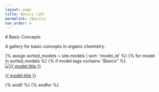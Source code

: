 ```yaml
---
layout: page  
title: Basics (18)
permalink: /Basics/  
nav_order: 4
---
```

<link rel="stylesheet" href="{{ '/assets/css/gallery.css' | relative_url }}">
# Basic Concepts

A gallery for basic concepts in organic chemistry.

<div class="gallery">
{% assign sorted_models = site.models | sort: 'model_id' %}
{% for model in sorted_models %} 
  {% if model.tags contains "Basics" %}
    <div class="tile">
      <a href="{{ model.url | relative_url | append: '?tag=Basics' }}">
        <img src="{{ '/models/thumbnails/' | append: model.image | relative_url }}" alt="{{ model.title }}" />
        <p>{{ model.title }}</p>
      </a>
    </div>
  {% endif %}
{% endfor %}
</div>
